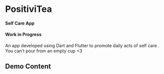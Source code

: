 # PositiviTea 
#### Self Care App
#### Work in Progress


An app developed using Dart and Flutter to promote daily acts of self care . You can't pour from an empty cup <3

## Demo Content
